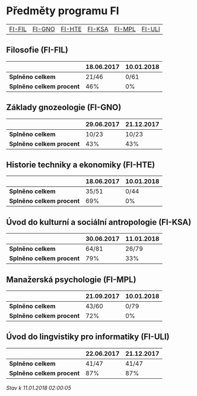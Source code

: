 # Předměty programu FI


| | | | | | |
|-|-|-|-|-|-|
|[FI-FIL](#filosofie-fi-fil) | [FI-GNO](#základy-gnozeologie-fi-gno) | [FI-HTE](#historie-techniky-a-ekonomiky-fi-hte) | [FI-KSA](#úvod-do-kulturní-a-sociální-antropologie-fi-ksa) | [FI-MPL](#manažerská-psychologie-fi-mpl) | [FI-ULI](#úvod-do-lingvistiky-pro-informatiky-fi-uli)|

        
## Filosofie (FI-FIL)

|                          |18.06.2017|10.01.2018|
|--------------------------|--------------------|--------------------|
|**Splněno celkem**        |21/46|0/61|
|**Splněno celkem procent**|46%|0%|


## Základy gnozeologie (FI-GNO)

|                          |29.06.2017|21.12.2017|
|--------------------------|--------------------|--------------------|
|**Splněno celkem**        |10/23|10/23|
|**Splněno celkem procent**|43%|43%|


## Historie techniky a ekonomiky (FI-HTE)

|                          |18.06.2017|10.01.2018|
|--------------------------|--------------------|--------------------|
|**Splněno celkem**        |35/51|0/44|
|**Splněno celkem procent**|69%|0%|


## Úvod do kulturní a sociální antropologie (FI-KSA)

|                          |30.06.2017|11.01.2018|
|--------------------------|--------------------|--------------------|
|**Splněno celkem**        |64/81|26/79|
|**Splněno celkem procent**|79%|33%|


## Manažerská psychologie (FI-MPL)

|                          |21.09.2017|10.01.2018|
|--------------------------|--------------------|--------------------|
|**Splněno celkem**        |43/60|0/79|
|**Splněno celkem procent**|72%|0%|


## Úvod do lingvistiky pro informatiky (FI-ULI)

|                          |22.06.2017|21.12.2017|
|--------------------------|--------------------|--------------------|
|**Splněno celkem**        |41/47|41/47|
|**Splněno celkem procent**|87%|87%|




*Stav k 11.01.2018 02:00:05*